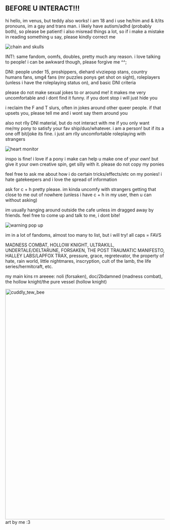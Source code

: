 ## BEFORE U INTERACT!!!




hi hello, im venus, but teddy also works! i am 18 and i use he/him and & it/its pronouns, im a gay and trans man. i likely have autism/adhd (probably both), so please be patient! i also misread things a lot, so if i make a mistake in reading something u say, please kindly correct me

![chain and skulls](https://github.com/user-attachments/assets/c3f48459-144c-4b37-b1ee-86e94e104ed3)

INT!: same fandom, oomfs, doubles, pretty much any reason. i love talking to people! i can be awkward though, please forgive me ^^;

DNI: people under 15, proshippers, diehard vivziepop stans, country humans fans, smg4 fans (mr puzzles ponys get shot on sight), roleplayers (unless i have the roleplaying status on), and basic DNI criteria

  please do not make sexual jokes to or around me! it makes me very uncomfortable and i dont find it funny. if you dont stop i will just hide you

  i reclaim the F and T slurs, often in jokes around other queer people. if that upsets you, please tell me and i wont say them around you
  
  also not rlly DNI material, but do not interact with me if you only want me/my pony to satisfy your fav ship/duo/whatever. i am a person! but if its a one off bit/joke its fine. i just am rlly uncomfortable roleplaying with strangers 
  


![heart monitor](https://github.com/user-attachments/assets/01ce628f-c241-4509-8a79-264a6f1e3d4a)


inspo is fine! i love if a pony i make can help u make one of your own! but give it your own creative spin, get silly with it. please do not copy my ponies

feel free to ask me about how i do certain tricks/effects/etc on my ponies! i hate gatekeepers and i love the spread of information

ask for c + h pretty please. im kinda uncomfy with strangers getting that close to me out of nowhere (unless i have c + h in my user, then u can without asking)

im usually hanging around outside the cafe unless im dragged away by friends. feel free to come up and talk to me, i dont bite!

![warning pop up](https://github.com/user-attachments/assets/55a0e02e-12d3-46a4-a1a0-b9c66f50efc1)


im in a lot of fandoms, almost too many to list, but i will try! all caps = FAVS

MADNESS COMBAT, HOLLOW KNIGHT, ULTRAKILL, UNDERTALE/DELTARUNE, FORSAKEN, THE POST TRAUMATIC MANIFESTO, HALLEY LABS/LAPFOX TRAX, pressure, grace, regretevator, the property of hate, rain world, little nightmares, inscryption, cult of the lamb, the life series/hermitcraft, etc.

my main kins rn areeee: noli (forsaken), doc/2bdamned (madness combat), the hollow knight/the pure vessel (hollow knight)

<img width="576" height="726" alt="cuddly_tew_bee" src="https://github.com/user-attachments/assets/dc895e4d-e1b8-4701-b51c-d397e0fac389" />
art by me :3 

